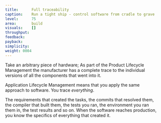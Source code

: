 ```yaml
---
title:      Full traceability
caption:    Run a tight ship - control software from cradle to grave
level:      75
area:       build
visuals:    []
throughput:
feedback:
payback:    
simplicity:
weight: 0004
---
```


Take an arbitrary piece of hardware; As part of the Product Lifecycle Management the manufacturer has a complete trace to the individual versions of all the components that went into it.

Application Lifecycle Management means that you apply the same approach to software. You trace _everything_.

The requirements that created the tasks, the commits that resolved them, the compiler that built them, the tests you ran, the environment you ran them in, the test results and so on.
When the software reaches production, you know the specifics of everything that created it.
